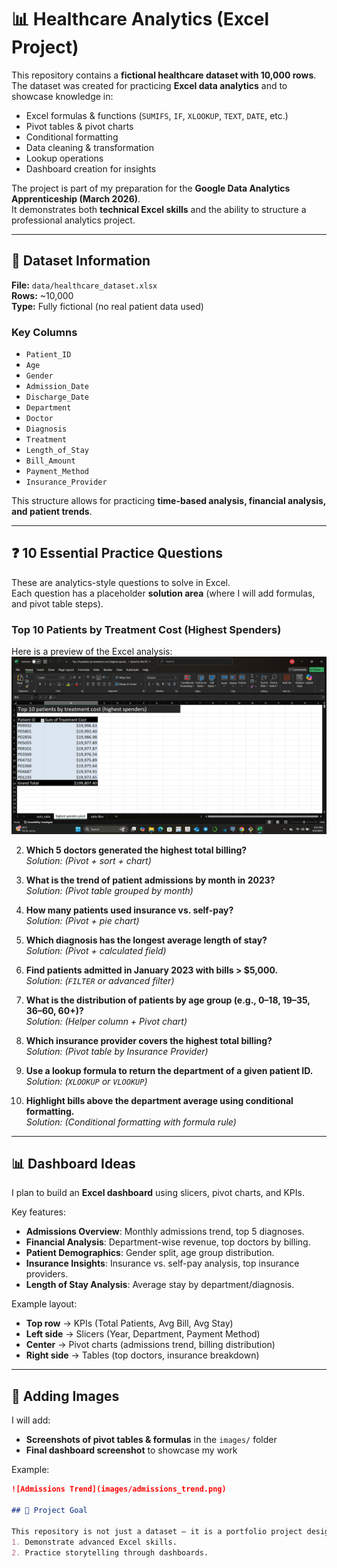 # 📊 Healthcare Analytics (Excel Project)

This repository contains a **fictional healthcare dataset with 10,000 rows**.  
The dataset was created for practicing **Excel data analytics** and to showcase knowledge in:

- Excel formulas & functions (`SUMIFS`, `IF`, `XLOOKUP`, `TEXT`, `DATE`, etc.)
- Pivot tables & pivot charts
- Conditional formatting
- Data cleaning & transformation
- Lookup operations
- Dashboard creation for insights

The project is part of my preparation for the **Google Data Analytics Apprenticeship (March 2026)**.  
It demonstrates both **technical Excel skills** and the ability to structure a professional analytics project.

---

## 📂 Dataset Information

**File:** `data/healthcare_dataset.xlsx`  
**Rows:** ~10,000  
**Type:** Fully fictional (no real patient data used)  

### Key Columns
- `Patient_ID`
- `Age`
- `Gender`
- `Admission_Date`
- `Discharge_Date`
- `Department`
- `Doctor`
- `Diagnosis`
- `Treatment`
- `Length_of_Stay`
- `Bill_Amount`
- `Payment_Method`
- `Insurance_Provider`

This structure allows for practicing **time-based analysis, financial analysis, and patient trends**.

---

## ❓ 10 Essential Practice Questions

These are analytics-style questions to solve in Excel.  
Each question has a placeholder **solution area** (where I will add formulas, and pivot table steps).  

### Top 10 Patients by Treatment Cost (Highest Spenders)

Here is a preview of the Excel analysis:
![Top 10 Patients by Treatment Cost](docs/screenshots/top10_cost_spenders.png)


2. **Which 5 doctors generated the highest total billing?**  
   _Solution: (Pivot + sort + chart)_

3. **What is the trend of patient admissions by month in 2023?**  
   _Solution: (Pivot table grouped by month)_

4. **How many patients used insurance vs. self-pay?**  
   _Solution: (Pivot + pie chart)_

5. **Which diagnosis has the longest average length of stay?**  
   _Solution: (Pivot + calculated field)_

6. **Find patients admitted in January 2023 with bills > $5,000.**  
   _Solution: (`FILTER` or advanced filter)_

7. **What is the distribution of patients by age group (e.g., 0–18, 19–35, 36–60, 60+)?**  
   _Solution: (Helper column + Pivot chart)_

8. **Which insurance provider covers the highest total billing?**  
   _Solution: (Pivot table by Insurance Provider)_

9. **Use a lookup formula to return the department of a given patient ID.**  
   _Solution: (`XLOOKUP` or `VLOOKUP`)_

10. **Highlight bills above the department average using conditional formatting.**  
    _Solution: (Conditional formatting with formula rule)_

---

## 📊 Dashboard Ideas

I plan to build an **Excel dashboard** using slicers, pivot charts, and KPIs.  

Key features:
- **Admissions Overview**: Monthly admissions trend, top 5 diagnoses.  
- **Financial Analysis**: Department-wise revenue, top doctors by billing.  
- **Patient Demographics**: Gender split, age group distribution.  
- **Insurance Insights**: Insurance vs. self-pay analysis, top insurance providers.  
- **Length of Stay Analysis**: Average stay by department/diagnosis.  

Example layout:
- **Top row** → KPIs (Total Patients, Avg Bill, Avg Stay)  
- **Left side** → Slicers (Year, Department, Payment Method)  
- **Center** → Pivot charts (admissions trend, billing distribution)  
- **Right side** → Tables (top doctors, insurance breakdown)  

---

## 📸 Adding Images

I will add:
- **Screenshots of pivot tables & formulas** in the `images/` folder  
- **Final dashboard screenshot** to showcase my work  

Example:
```markdown
![Admissions Trend](images/admissions_trend.png)

## 🚀 Project Goal

This repository is not just a dataset — it is a portfolio project designed to:
1. Demonstrate advanced Excel skills.
2. Practice storytelling through dashboards.
